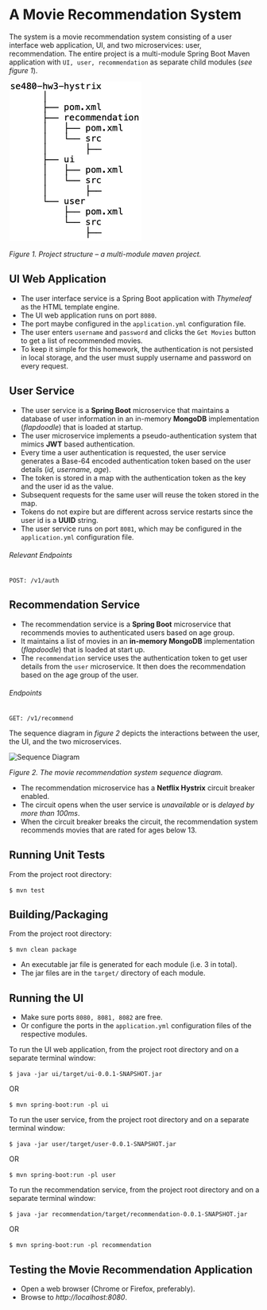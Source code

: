 # A Movie Recommendation System

The system is a movie recommendation system consisting of a user interface web application, UI, and two microservices: user, recommendation.
The entire project is a multi-module Spring Boot Maven application with ```UI, user, recommendation``` as separate child modules (*see figure 1*).

![Project Structure](docs/project-structure.png) 

*Figure 1. Project structure – a multi-module maven project.*

## UI Web Application
- The user interface service is a Spring Boot application with *Thymeleaf* as the HTML template engine.
- The UI web application runs on port ```8080```.
- The port maybe configured in the ```application.yml``` configuration file.
- The user enters ```username``` and ```password``` and clicks the ```Get Movies``` button to get a list of recommended movies.
- To keep it simple for this homework, the authentication is not persisted in local storage, and the user must supply username and password on every request.

## User Service

- The user service is a **Spring Boot** microservice that maintains a database of user information in an in-memory **MongoDB** implementation (*flapdoodle*) that is loaded at startup.
- The user microservice implements a pseudo-authentication system that mimics **JWT** based authentication.
- Every time a user authentication is requested, the user service generates a Base-64 encoded authentication token based on the user details (*id, username, age*). 
- The token is stored in a map with the authentication token as the key and the user id as the value.
- Subsequent requests for the same user will reuse the token stored in the map. 
- Tokens do not expire but are different across service restarts since the user id is a **UUID** string.
- The user service runs on port ```8081```, which may be configured in the ```application.yml``` configuration file.

###### Relevant Endpoints

```POST: /v1/auth```

## Recommendation Service

- The recommendation service is a **Spring Boot** microservice that recommends movies to authenticated users based on age group.
- It maintains a list of movies in an **in-memory MongoDB** implementation (*flapdoodle*) that is loaded at start up.
- The ```recommendation``` service uses the authentication token to get user details from the ```user``` microservice. It then does the recommendation based on the age group of the user.

###### Endpoints

```GET: /v1/recommend```

The sequence diagram in *figure 2* depicts the interactions between the user, the UI, and the two microservices.

![Sequence Diagram](docs/movie-recommender.png)

*Figure 2. The movie recommendation system sequence diagram.*

- The recommendation microservice has a **Netflix Hystrix** circuit breaker enabled.
- The circuit opens when the user service is *unavailable* or is *delayed by more than 100ms*.
- When the circuit breaker breaks the circuit, the recommendation system recommends movies that are rated for ages below 13.

## Running Unit Tests

From the project root directory:

```$ mvn test```

## Building/Packaging

From the project root directory:

```$ mvn clean package```

- An executable jar file is generated for each module (i.e. 3 in total).
- The jar files are in the ```target/``` directory of each module.

## Running the UI

- Make sure ports ```8080, 8081, 8082``` are free.
- Or configure the ports in the ```application.yml``` configuration files of the respective modules.

To run the UI web application, from the project root directory and on a separate terminal window:

```$ java -jar ui/target/ui-0.0.1-SNAPSHOT.jar```

OR

```$ mvn spring-boot:run -pl ui```

To run the user service, from the project root directory and on a separate terminal window:

```$ java -jar user/target/user-0.0.1-SNAPSHOT.jar```

OR

```$ mvn spring-boot:run -pl user```

To run the recommendation service, from the project root directory and on a separate terminal window:

```$ java -jar recommendation/target/recommendation-0.0.1-SNAPSHOT.jar```

OR

```$ mvn spring-boot:run -pl recommendation```

## Testing the Movie Recommendation Application

- Open a web browser (Chrome or Firefox, preferably).
- Browse to *http://localhost:8080*.
